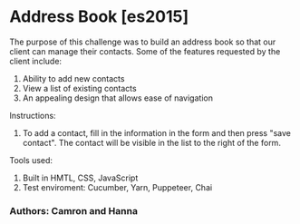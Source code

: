 # Address Book [es2015]

The purpose of this challenge was to build an address book so that our client can manage their contacts. Some of the features requested by the client include:
1. Ability to add new contacts
2. View a list of existing contacts
3. An appealing design that allows ease of navigation

Instructions:
1. To add a contact, fill in the information in the form and then press "save contact". The contact will be visible in the list to the right of the form.

Tools used:
1. Built in HMTL, CSS, JavaScript
2. Test enviroment: Cucumber, Yarn, Puppeteer, Chai

### Authors: Camron and Hanna